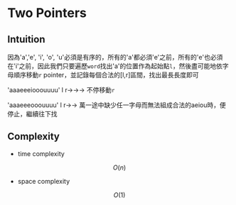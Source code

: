 # Two Pointers

## Intuition

因為'a','e', 'i', 'o', 'u'必須是有序的，所有的'a'都必須'e'之前，所有的'e'也必須在'i'之前，因此我們只要遍歷`word`找出'a'的位置作為起始點`l`，然後盡可能地依字母順序移動`r` pointer，並記錄每個合法的[l,r]區間，找出最長長度即可

'aaaeeeiooouuuu'
l r->->-> 不停移動`r`

'aaaeeeooouuuu'
l r->->  萬一途中缺少任一字母而無法組成合法的aeiou時，便停止，繼續往下找

## Complexity

- time complexity

$$O(n)$$

- space complexity

$$O(1)$$